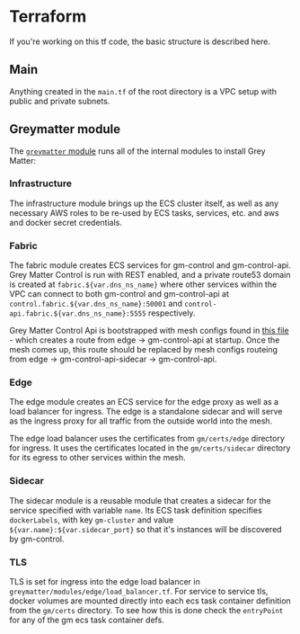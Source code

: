 # Terraform

If you're working on this tf code, the basic structure is described here.

## Main

Anything created in the `main.tf` of the root directory is a VPC setup with public and private subnets.

## Greymatter module

The [`greymatter` module](./../greymatter/main.tf) runs all of the internal modules to install Grey Matter:

### Infrastructure

The infrastructure module brings up the ECS cluster itself, as well as any necessary AWS roles to be re-used by ECS tasks, services, etc. and aws and docker secret credentials.

### Fabric

The fabric module creates ECS services for gm-control and gm-control-api. Grey Matter Control is run with REST enabled, and a private route53 domain is created at `fabric.${var.dns_ns_name}` where other services within the VPC can connect to both gm-control and gm-control-api at `control.fabric.${var.dns_ns_name}:50001` and `control-api.fabric.${var.dns_ns_name}:5555` respectively.

Grey Matter Control Api is bootstrapped with mesh configs found in [this file](../greymatter/modules/fabric/mesh/backup.json) - which creates a route from edge -> gm-control-api at startup. Once the mesh comes up, this route should be replaced by mesh configs routeing from edge -> gm-control-api-sidecar -> gm-control-api.

### Edge

The edge module creates an ECS service for the edge proxy as well as a load balancer for ingress. The edge is a standalone sidecar and will serve as the ingress proxy for all traffic from the outside world into the mesh.

The edge load balancer uses the certificates from `gm/certs/edge` directory for ingress.  It uses the certificates located in the `gm/certs/sidecar` directory for its egress to other services within the mesh.

### Sidecar

The sidecar module is a reusable module that creates a sidecar for the service specified with variable `name`. Its ECS task definition specifies `dockerLabels`, with key `gm-cluster` and value `${var.name}:${var.sidecar_port}` so that it's instances will be discovered by gm-control.

### TLS

TLS is set for ingress into the edge load balancer in `greymatter/modules/edge/load_balancer.tf`.  For service to service tls, docker volumes are mounted directly into each ecs task container definition from the `gm/certs` directory.  To see how this is done check the `entryPoint` for any of the gm ecs task container defs.
